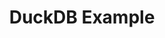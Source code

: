 ---
title: DuckDB Example
weight: 1
variants: +flyte -serverless -byoc -byok
layout: py_example
example_file: /external/unionai-examples/flyte-integrations/flytekit-plugins/duckdb_plugin/duckdb_plugin/duckdb_example.py
---